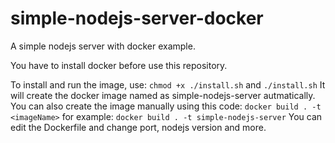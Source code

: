 # simple-nodejs-server-docker
A simple nodejs server with docker example.

You have to install docker before use this repository.

To install and run the image, use: `chmod +x ./install.sh` and `./install.sh`
It will create the docker image named as simple-nodejs-server autmatically.
You can also create the image manually using this code: `docker build . -t <imageName>` for example: `docker build . -t simple-nodejs-server`
You can edit the Dockerfile and change port, nodejs version and more.
